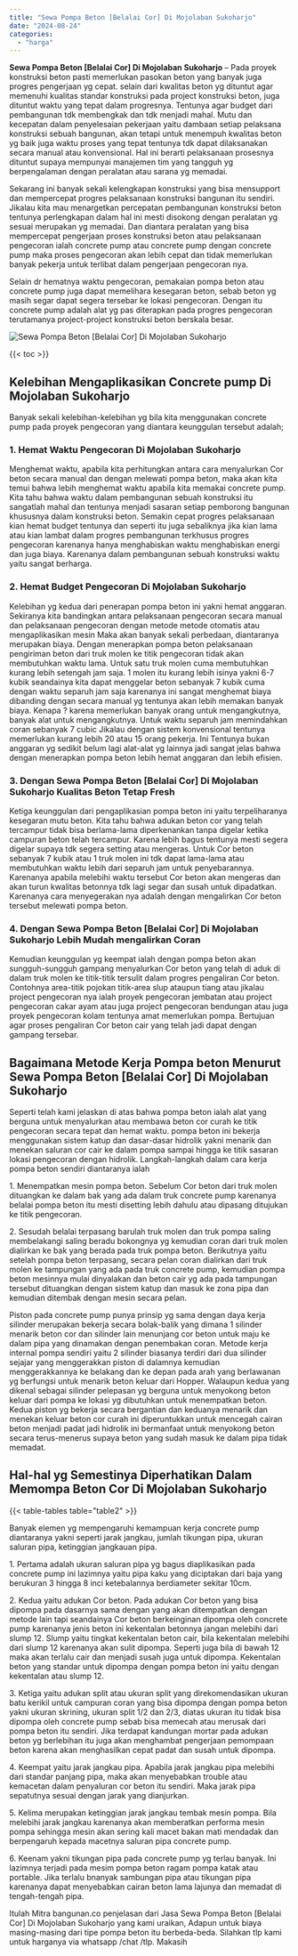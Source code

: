 ```yaml
---
title: "Sewa Pompa Beton [Belalai Cor] Di Mojolaban Sukoharjo"
date: "2024-08-24"
categories: 
  - "harga"
---
```


**Sewa Pompa Beton \[Belalai Cor\] Di Mojolaban Sukoharjo** – Pada proyek konstruksi beton pasti memerlukan pasokan beton yang banyak juga progres pengerjaan yg cepat. selain dari kwalitas beton yg dituntut agar memenuhi kualitas standar konstruksi pada project konstruksi beton, juga dituntut waktu yang tepat dalam progresnya. Tentunya agar budget dari pembangunan tdk membengkak dan tdk menjadi mahal. Mutu dan kecepatan dalam penyelesaian pekerjaan yaitu dambaan setiap pelaksana konstruksi sebuah bangunan, akan tetapi untuk menempuh kwalitas beton yg baik juga waktu proses yang tepat tentunya tdk dapat dilaksanakan secara manual atau konvensional. Hal ini berarti pelaksanaan prosesnya dituntut supaya mempunyai manajemen tim yang tangguh yg berpengalaman dengan peralatan atau sarana yg memadai.

Sekarang ini banyak sekali kelengkapan konstruksi yang bisa mensupport dan mempercepat progres pelaksanaan konstruksi bangunan itu sendiri. Jikalau kita mau menargetkan percepatan pembangunan konstruksi beton tentunya perlengkapan dalam hal ini mesti disokong dengan peralatan yg sesuai merupakan yg memadai. Dan diantara peralatan yang bisa mempercepat pengerjaan proses konstruksi beton atau pelaksanaan pengecoran ialah concrete pump atau concrete pump dengan concrete pump maka proses pengecoran akan lebih cepat dan tidak memerlukan banyak pekerja untuk terlibat dalam pengerjaan pengecoran nya.

Selain dr hematnya waktu pengecoran, pemakaian pompa beton atau concrete pump juga dapat memelihara kesegaran beton, sebab beton yg masih segar dapat segera tersebar ke lokasi pengecoran. Dengan itu concrete pump adalah alat yg pas diterapkan pada progres pengecoran terutamanya project-project konstruksi beton berskala besar.

![Sewa Pompa Beton [Belalai Cor] Di Mojolaban Sukoharjo](/images/sewa-concrete-pump-06.png)

{{< toc >}}

## Kelebihan Mengaplikasikan Concrete pump Di Mojolaban Sukoharjo

Banyak sekali kelebihan-kelebihan yg bila kita menggunakan concrete pump pada proyek pengecoran yang diantara keunggulan tersebut adalah;

### 1\. Hemat Waktu Pengecoran Di Mojolaban Sukoharjo

Menghemat waktu, apabila kita perhitungkan antara cara menyalurkan Cor beton secara manual dan dengan melewati pompa beton, maka akan kita temui bahwa lebih menghemat waktu apabila kita memakai concrete pump. Kita tahu bahwa waktu dalam pembangunan sebuah konstruksi itu sangatlah mahal dan tentunya menjadi sasaran setiap pemborong bangunan khususnya dalam konstruksi beton. Semakin cepat progres pelaksanaan kian hemat budget tentunya dan seperti itu juga sebaliknya jika kian lama atau kian lambat dalam progres pembangunan terkhusus progres pengecoran karenanya hanya menghabiskan waktu menghabiskan energi dan juga biaya. Karenanya dalam pembangunan sebuah konstruksi waktu yaitu sangat berharga.

### 2\. Hemat Budget Pengecoran Di Mojolaban Sukoharjo

Kelebihan yg kedua dari penerapan pompa beton ini yakni hemat anggaran. Sekiranya kita bandingkan antara pelaksanaan pengecoran secara manual dan pelaksanaan pengecoran dengan metode metode otomatis atau mengaplikasikan mesin Maka akan banyak sekali perbedaan, diantaranya merupakan biaya. Dengan menerapkan pompa beton pelaksanaan pengiriman beton dari truk molen ke titik pengecoran tidak akan membutuhkan waktu lama. Untuk satu truk molen cuma membutuhkan kurang lebih setengah jam saja. 1 molen itu kurang lebih isinya yakni 6-7 kubik seandainya kita dapat menggelar beton sebanyak 7 kubik cuma dengan waktu separuh jam saja karenanya ini sangat menghemat biaya dibanding dengan secara manual yg tentunya akan lebih memakan banyak biaya. Kenapa ? karena memerlukan banyak orang untuk mengangkutnya, banyak alat untuk mengangkutnya. Untuk waktu separuh jam memindahkan coran sebanyak 7 cubic Jikalau dengan sistem konvensional tentunya memerlukan kurang lebih 20 atau 15 orang pekerja. Ini Tentunya bukan anggaran yg sedikit belum lagi alat-alat yg lainnya jadi sangat jelas bahwa dengan menerapkan pompa beton lebih hemat anggaran dan lebih efisien.

### 3\. Dengan Sewa Pompa Beton \[Belalai Cor\] Di Mojolaban Sukoharjo Kualitas Beton Tetap Fresh

Ketiga keunggulan dari pengaplikasian pompa beton ini yaitu terpeliharanya kesegaran mutu beton. Kita tahu bahwa adukan beton cor yang telah tercampur tidak bisa berlama-lama diperkenankan tanpa digelar ketika campuran beton telah tercampur. Karena lebih bagus tentunya mesti segera digelar supaya tdk segera setting atau mengeras. Untuk Cor beton sebanyak 7 kubik atau 1 truk molen ini tdk dapat lama-lama atau membutuhkan waktu lebih dari separuh jam untuk penyebarannya. Karenanya apabila melebihi waktu tersebut Cor beton akan mengeras dan akan turun kwalitas betonnya tdk lagi segar dan susah untuk dipadatkan. Karenanya cara menyegerakan nya adalah dengan mengalirkan Cor beton tersebut melewati pompa beton.

### 4\. Dengan Sewa Pompa Beton \[Belalai Cor\] Di Mojolaban Sukoharjo Lebih Mudah mengalirkan Coran

Kemudian keunggulan yg keempat ialah dengan pompa beton akan sungguh-sungguh gampang menyalurkan Cor beton yang telah di aduk di dalam truk molen ke titik-titik tersulit dalam progres pengaliran Cor beton. Contohnya area-titik pojokan titik-area slup ataupun tiang atau jikalau project pengecoran nya ialah proyek pengecoran jembatan atau project pengecoran cakar ayam atau juga project pengecoran bendungan atau juga proyek pengecoran kolam tentunya amat memerlukan pompa. Bertujuan agar proses pengaliran Cor beton cair yang telah jadi dapat dengan gampang tersebar.

## Bagaimana Metode Kerja Pompa beton Menurut Sewa Pompa Beton \[Belalai Cor\] Di Mojolaban Sukoharjo

Seperti telah kami jelaskan di atas bahwa pompa beton ialah alat yang berguna untuk menyalurkan atau membawa beton cor curah ke titik pengecoran secara tepat dan hemat waktu. pompa beton ini bekerja menggunakan sistem katup dan dasar-dasar hidrolik yakni menarik dan menekan saluran cor cair ke dalam pompa sampai hingga ke titik sasaran lokasi pengecoran dengan hidrolik. Langkah-langkah dalam cara kerja pompa beton sendiri diantaranya ialah

1\. Menempatkan mesin pompa beton. Sebelum Cor beton dari truk molen dituangkan ke dalam bak yang ada dalam truk concrete pump karenanya belalai pompa beton itu mesti disetting lebih dahulu atau dipasang ditujukan ke titik pengecoran.

2\. Sesudah belalai terpasang barulah truk molen dan truk pompa saling membelakangi saling beradu bokongnya yg kemudian coran dari truk molen dialirkan ke bak yang berada pada truk pompa beton. Berikutnya yaitu setelah pompa beton terpasang, secara pelan coran dialirkan dari truk molen ke tampungan yang ada pada truk concrete pump, kemudian pompa beton mesinnya mulai dinyalakan dan beton cair yg ada pada tampungan tersebut dituangkan dengan sistem katup dan masuk ke zona pipa dan kemudian ditembak dengan mesin secara pelan.

Piston pada concrete pump punya prinsip yg sama dengan daya kerja silinder merupakan bekerja secara bolak-balik yang dimana 1 silinder menarik beton cor dan silinder lain menunjang cor beton untuk maju ke dalam pipa yang dinamakan dengan penembakan coran. Metode kerja internal pompa sendiri yaitu 2 silinder biasanya terdiri dari dua silinder sejajar yang menggerakkan piston di dalamnya kemudian menggerakkannya ke belakang dan ke depan pada arah yang berlawanan yg berfungsi untuk menarik beton keluar dari Hopper. Walaupun kedua yang dikenal sebagai silinder pelepasan yg berguna untuk menyokong beton keluar dari pompa ke lokasi yg dibutuhkan untuk menempatkan beton. Kedua piston yg bekerja secara bergantian dan keduanya menarik dan menekan keluar beton cor curah ini diperuntukkan untuk mencegah cairan beton menjadi padat jadi hidrolik ini bermanfaat untuk menyokong beton secara terus-menerus supaya beton yang sudah masuk ke dalam pipa tidak memadat.

## Hal-hal yg Semestinya Diperhatikan Dalam Memompa Beton Cor Di Mojolaban Sukoharjo

{{< table-tables table="table2" >}}

Banyak elemen yg mempengaruhi kemampuan kerja concrete pump diantaranya yakni seperti jarak jangkau, jumlah tikungan pipa, ukuran saluran pipa, ketinggian jangkauan pipa.

1\. Pertama adalah ukuran saluran pipa yg bagus diaplikasikan pada concrete pump ini lazimnya yaitu pipa kaku yang diciptakan dari baja yang berukuran 3 hingga 8 inci ketebalannya berdiameter sekitar 10cm.

2\. Kedua yaitu adukan Cor beton. Pada adukan Cor beton yang bisa dipompa pada dasarnya sama dengan yang akan ditempatkan dengan metode lain tapi seandainya Cor beton berkeinginan dipompa oleh concrete pump karenanya jenis beton ini kekentalan betonnya jangan melebihi dari slump 12. Slump yaitu tingkat kekentalan beton cair, bila kekentalan melebihi dari slump 12 karenanya akan sulit dipompa. Seperti juga bila di bawah 12 maka akan terlalu cair dan menjadi susah juga untuk dipompa. Kekentalan beton yang standar untuk dipompa dengan pompa beton ini yaitu dengan kekentalan atau slump 12.

3\. Ketiga yaitu adukan split atau ukuran split yang direkomendasikan ukuran batu kerikil untuk campuran coran yang bisa dipompa dengan pompa beton yakni ukuran skrining, ukuran split 1/2 dan 2/3, diatas ukuran itu tidak bisa dipompa oleh concrete pump sebab bisa memecah atau merusak dari pompa beton itu sendiri. Jika terdapat kandungan mortar pada adukan beton yg berlebihan itu juga akan menghambat pengerjaan pemompaan beton karena akan menghasilkan cepat padat dan susah untuk dipompa.

4\. Keempat yaitu jarak jangkau pipa. Apabila jarak jangkau pipa melebihi dari standar panjang pipa, maka akan menyebabkan trouble atau kemacetan dalam penyaluran cor beton itu sendiri. Maka jarak pipa sepatutnya sesuai dengan jarak yang dianjurkan.

5\. Kelima merupakan ketinggian jarak jangkau tembak mesin pompa. Bila melebihi jarak jangkau karenanya akan memberatkan performa mesin pompa sehingga mesin akan sering kali macet bakan mati mendadak dan berpengaruh kepada macetnya saluran pipa concrete pump.

6\. Keenam yakni tikungan pipa pada concrete pump yg terlau banyak. Ini lazimnya terjadi pada mesim pompa beton ragam pompa katak atau portable. Jika terlalu bnanyak sambungan pipa atau tikungan pipa karenanya dapat menyebabkan cairan beton lama lajunya dan memadat di tengah-tengah pipa.

Itulah Mitra bangunan.co penjelasan dari Jasa Sewa Pompa Beton \[Belalai Cor\] Di Mojolaban Sukoharjo yang kami uraikan, Adapun untuk biaya masing-masing dari tipe pompa beton itu berbeda-beda. Silahkan tlp kami untuk harganya via whatsapp /chat /tlp. Makasih
